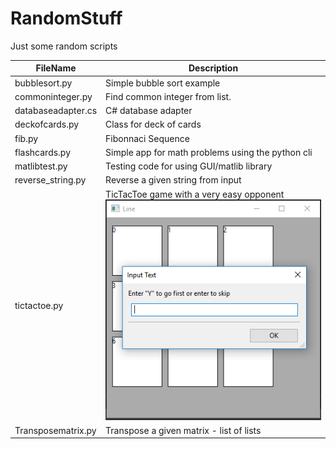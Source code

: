 # RandomStuff
Just some random scripts   

FileName      | Description
------------- | -------------
bubblesort.py  | Simple bubble sort example
commoninteger.py  |   Find common integer from list.
databaseadapter.cs   |   C# database adapter 
deckofcards.py | Class for deck of cards       
fib.py     | Fibonnaci Sequence 
flashcards.py    | Simple app for math problems using the python cli 
matlibtest.py   | Testing code for using GUI/matlib library
reverse_string.py | Reverse a given string from input
tictactoe.py  | TicTacToe game with a very easy opponent ![SCREENSHOT1](https://github.com/harmonyideas/RandomStuff/blob/master/IMG/TicTacToe3.PNG)
Transposematrix.py | Transpose a given matrix - list of lists



   









